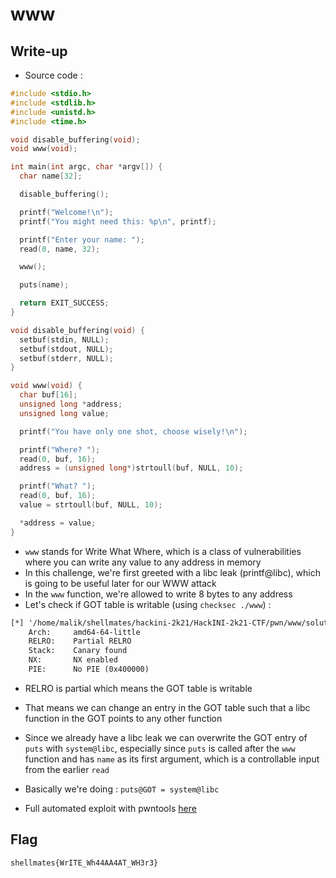 # www

## Write-up

- Source code :  

```c
#include <stdio.h>
#include <stdlib.h>
#include <unistd.h>
#include <time.h>

void disable_buffering(void);
void www(void);

int main(int argc, char *argv[]) {
  char name[32];

  disable_buffering();

  printf("Welcome!\n");
  printf("You might need this: %p\n", printf);

  printf("Enter your name: ");
  read(0, name, 32);

  www();

  puts(name);

  return EXIT_SUCCESS;
}

void disable_buffering(void) {
  setbuf(stdin, NULL);
  setbuf(stdout, NULL);
  setbuf(stderr, NULL);
}

void www(void) {
  char buf[16];
  unsigned long *address;
  unsigned long value;

  printf("You have only one shot, choose wisely!\n");

  printf("Where? ");
  read(0, buf, 16);
  address = (unsigned long*)strtoull(buf, NULL, 10);

  printf("What? ");
  read(0, buf, 16);
  value = strtoull(buf, NULL, 10);

  *address = value;
}
```

- `www` stands for Write What Where, which is a class of vulnerabilities where you can write any value to any address in memory
- In this challenge, we're first greeted with a libc leak (printf@libc), which is going to be useful later for our WWW attack
- In the `www` function, we're allowed to write 8 bytes to any address
- Let's check if GOT table is writable (using `checksec ./www`) :  

```txt
[*] '/home/malik/shellmates/hackini-2k21/HackINI-2k21-CTF/pwn/www/solution/www'
    Arch:     amd64-64-little
    RELRO:    Partial RELRO
    Stack:    Canary found
    NX:       NX enabled
    PIE:      No PIE (0x400000)
```

- RELRO is partial which means the GOT table is writable
- That means we can change an entry in the GOT table such that a libc function in the GOT points to any other function
- Since we already have a libc leak we can overwrite the GOT entry of `puts` with `system@libc`, especially since `puts` is called after the `www` function and has `name` as its first argument, which is a controllable input from the earlier `read`
- Basically we're doing : `puts@GOT = system@libc`

- Full automated exploit with pwntools [here](solve.py)

## Flag

`shellmates{WrITE_Wh44AA4AT_WH3r3}`
